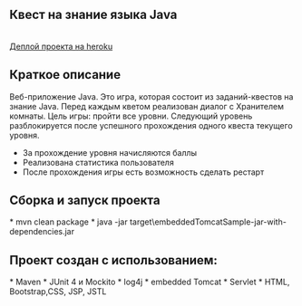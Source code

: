 <!DOCTYPE html>
<html lang="UTF-8">
<head>
<title>Javarush project</title>
    <link href="https://cdn.jsdelivr.net/npm/bootstrap@5.2.2/dist/css/bootstrap.min.css" rel="stylesheet" integrity="sha384-Zenh87qX5JnK2Jl0vWa8Ck2rdkQ2Bzep5IDxbcnCeuOxjzrPF/et3URy9Bv1WTRi" crossorigin="anonymous">
</head>

<body class="mb-2 bg-light text-primary">
<div class="container">
<h2 class="text-light text-bg-primary">Квест на знание языка Java</h2>
<br>
<a href="https://javarush-project-quest-2.herokuapp.com" class="link-primary">Деплой проекта на heroku</a>

<h2 class="text-primary">Краткое описание</h2>
<container class = "md-5"> <p> Веб-приложение Java. Это игра, которая состоит из заданий-квестов на знание Java. 
Перед каждым кветом реализован диалог с Хранителем комнаты. 
Цель игры: пройти все уровни. Следующий уровень разблокируется после успешного 
прохождения одного квеста текущего уровня.</p></container>

* За прохождение уровня начисляются баллы
* Реализована статистика пользователя
* После прохождения игры есть возможность сделать рестарт
<h2 class="text-primary">Сборка и запуск проекта</h2>
* mvn clean package
* java -jar target\embeddedTomcatSample-jar-with-dependencies.jar
<h2 class="text-primary">Проект создан с использованием:</h2>
* Maven
* JUnit 4 и Mockito
* log4j
* embedded Tomcat
* Servlet
* HTML, Bootstrap,CSS, JSP, JSTL
</div>

</body>
</html>